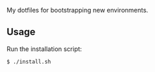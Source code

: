 My dotfiles for bootstrapping new environments.

## Usage

Run the installation script:
```
$ ./install.sh
```
